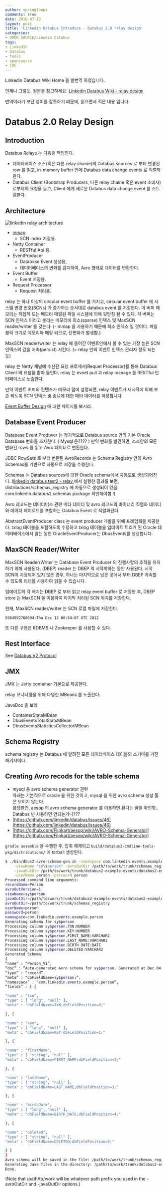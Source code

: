 ```yaml
---
author: springloops
comments: true
date: 2016-07-13
layout: post
title: 'Linkedin Databus Introduce - Databus 2.0 relay design'
categories:
- OPEN SOURCE/Linedin Databus
tags:
- LinkedIn
- Databus
- tools
- opensource
- CDC
---
```


Linkedin Databus Wiki Home 을 발번역 하였습니다.

언제나 그렇듯, 원문을 참고하세요. [Linkedin Databus Wiki - relay design](https://github.com/linkedin/databus/wiki/Databus-2.0-relay-design)

번역이라기 보단 영어를 잘못하기 떄문에, 읽으면서 적은 내용 입니다.

# Databus 2.0 Relay Design

## Introduction

Databus Relays 는 다음을 책임진다.

* 데이터베이스 소스(혹은 다른 relay chaine)의 Databus sources 로 부터 변경된 row 를 읽고, in-memory buffer 안에 Databus data change events 로 직렬화한다.
* Databus Client (Bootstrap Producers, 다른 relay chaine 혹은 event 소비자)로부터의 요청을 듣고, Client 에게 새로운 Databus data change event 를 스트림한다.

## Architecture

![linkedin relay architecture](https://camo.githubusercontent.com/6eb913fab28612fe9d0d4f5975063b107d7501c7/68747470733a2f2f7261772e6769746875622e636f6d2f6c696e6b6564696e2f646174616275732f6d61737465722f646f632f656e67696e656572696e675f646f63732f72656c61792d6172636869746563747572652e706e67)

* [mmap](http://www.joinc.co.kr/w/Site/system_programing/IPC/memory_map)
	* SCN index 저장용.
* Netty Container
	* RESTful Api 용.
* EventProducer
	* Database Event 생성용, 
	* 데이터베이스의 변화를 감지하여, Avro 형태로 데이터를 변환한다.
* Event Buffer
	* Event 저장용.
* Request Processor
	* Request 처리용.

relay 는 하나 이상의 circular event buffer 를 가지고, circular event buffer 에 시스템 변경 번호(SCNs) 가 증가하는 순서대로 databus event 를 저장한다.
이 버퍼 메모리는 직접적 또는 메모리 매핑된 파일 시스템에 의해 뒷받침 될 수 있다.
각 버퍼는 SCN 인덱스 이라고 불리는 메모리에 희소(sparse) 인덱스 및 MaxSCN reader/writer 를 갖는다.
(- mmap 을 사용하기 때문에 희소 인덱스 일 것이다. 파일 블락 크기로 메모리와 매핑 되므로, 단편화가 발생함.)

MaxSCN reader/writer 는 relay 에 들어간 이벤트안에서 볼 수 있는 가장 높은 SCN 인덱스의 값을 지속(persist) 시킨다.
(= relay 안의 이벤트 인덱스 관리자 정도 되는 듯)

relay 는 Netty 채널에 수신된 요청 프로세서(Requet Processor)를 통해 Databus Client 의 요청을 받아 들인다.
relay 는 evnet pull 과 relay manage 를 RESTful 인터페이스로 노출한다.

만약 이벤트 버퍼의 컨텐츠가 메모리 맵에 설정되면, relay 이벤트가 재시작에 의해 보존 되도록 SCN 인덱스 및 종료에 대한 메타 데이터를 저장합니다.

[Event Buffer Design](https://github.com/linkedin/databus/wiki/Databus%202.0%20Event%20Buffer%20Design) 에 대한 페이지를 보시라.

## Database Event Producer

Database Event Produver 는 정기적으로 Databus source 안의 기본 Oracle Database 변화를 조사한다. ( Mysql 은???? )
만약 변화를 발견하면, 소스안의 모든 변화된 rows 를 읽고 Avro 데이터로 변환한다.

JDBC RowSets 로 부터 변환된 AvroRecords 는 Schema Registry 안의 Avro Schemas를 기반으로 자동으로 저장을 수행한다.

Schemas 는 Databus sources에 대한 Oracle schema에서 자동으로 생성되어진다.
([linkedin databus test2 - relay ](/archivers/linkedin-databus-test2) 에서 실행한 결과를 보면, distributions/schemas_registry 에 자동으로 생성되어 있음.
com.linkedin.databus2.schemas package 확인해야함 !)

Avro 레코드는 데이터버스 관련 메타 데이터 및 avro 레코드의 바이너리 직렬화 데이터와 데이터 페이로드를 포함하는 Databus Event 로 직렬화된다. 

AbstractEventProducer class 는 event producer 개발을 위해 프레임웍을 제공한다.
txlog 테이블을 포함하도록 수정하고 txlog 테이블을 업데이트 트리거 된 Oracle 데이터베이스에서 읽는 동안 OracleEventProducer는 DbusEvents를 생성합니다.

## MaxSCN Reader/Writer

MaxSCN Reader/Writer 는 Database Event Producer 의 진행사항의 추적을 유지하기 위해 사용된다. (DBEP)
reader 는 DBEP 의 시작학하는 동안 사용된다.
시작 SCN이 지정되어 있지 않은 경우, 하나는 마지막으로 남은 곳에서 부터 DBEP 계속할 수 있도록 리더를 사용하여 읽을 수 있습니다.

업데이트의 각 배치는 DBEP 로 부터 읽고 relay event buffer 로 저장한 후, DBEP store 는 MaxSCN 을 이용하여 마지막 처리된 SCN 위치를 저장한다.

현재, MaxSCN reader/writer 는 SCN 로컬 파일에 저장한다.

```
5984592768094:Thu Dec 13 00:54:07 UTC 2012
```
또 다른 구현은 RDBMS 나 Zookeeper 를 사용할 수 있다.

## Rest Interface

See [Databus V2 Protocol](https://github.com/linkedin/databus/wiki/Databus%202.0%20Protocol)

## JMX 

JMX 는 Jetty container 기본으로 제공한다. 

relay 모니터링을 위해 다영한 MBeans 를 노출한다.

JavaDoc 을 보라

* ContainerStatsMBean
* DbusEventsTotalStatsMBean
* DbusEventsStatisticsCollectorMBean

## Schema Registry

schema registry 는 Databus 에 알려진 모든 데이터베이스 테이블의 스키마를 가진 패키지이다. 

## Creating Avro recods for the table schema


> 
- mysql 용 avro schema generator 관련 <br/>
  아래는 기본적으로 oracle 을 위한 것이고, mysql 을 위한 avro schema 생성 툴은 보이지 않는다. <br/>
  황당한건, aesop 의 avro schema generator 를 이용하면 된다는 글을 확인함.. <br/>
  Databus 넌 사용하면 안되는거니???<br/>
- [https://github.com/linkedin/databus/issues/46](https://github.com/linkedin/databus/issues/46)<br/>
- [https://github.com/Flipkart/aesop/wiki/AVRO-Schema-Generator](https://github.com/Flipkart/aesop/wiki/AVRO-Schema-Generator)<br/>

`gradle assemble` 을 수행한 후, 압축 해제되고 `build/databus2-cmdline-tools-pkg/distributions/` 에 tarball 생성된다.

```bash
$ ./bin/dbus2-avro-schema-gen.sh -namespace com.linkedin.events.example.person -recordName Person \
    -viewName "sy\$person" -avroOutDir /path/to/work/trunk/schemas_registry -avroOutVersion 1 \
    -javaOutDir /path/to/work/trunk/databus2-example-events/databus2-example-person/src/main/java \
    -userName person -password person
Processed command line arguments:
recordName=Person
avroOutVersion=1
viewName=sy$person
javaOutDir=/path/to/work/trunk/databus2-example-events/databus2-example-person/src/main/java
avroOutDir=/path/to/work/trunk/schemas_registry
userName=person
password=person
namespace=com.linkedin.events.example.person
Generating schema for sy$person
Processing column sy$person.TXN:NUMBER
Processing column sy$person.KEY:NUMBER
Processing column sy$person.FIRST_NAME:VARCHAR2
Processing column sy$person.LAST_NAME:VARCHAR2
Processing column sy$person.BIRTH_DATE:DATE
Processing column sy$person.DELETED:VARCHAR2
Generated Schema:
{
“name” : “Person_V1”,
“doc” : “Auto-generated Avro schema for sy$person. Generated at Dec 04, 2012 05:07:05 PM PST”,
“type” : “record”,
“meta” : “dbFieldName=sy$person;”,
“namespace” : “com.linkedin.events.example.person”,
“fields” : [ {

"name" : "txn",
"type" : [ "long", "null" ],  
"meta" : "dbFieldName=TXN;dbFieldPosition=0;"  

}, {

"name" : "key",
"type" : [ "long", "null" ],  
"meta" : "dbFieldName=KEY;dbFieldPosition=1;"  

}, {

"name" : "firstName",
"type" : [ "string", "null" ],  
"meta" : "dbFieldName=FIRST_NAME;dbFieldPosition=2;"  

}, {

"name" : "lastName",
"type" : [ "string", "null" ],  
"meta" : "dbFieldName=LAST_NAME;dbFieldPosition=3;"  

}, {

"name" : "birthDate",
"type" : [ "long", "null" ],  
"meta" : "dbFieldName=BIRTH_DATE;dbFieldPosition=4;"  

}, {

"name" : "deleted",
"type" : [ "string", "null" ],  
"meta" : "dbFieldName=DELETED;dbFieldPosition=5;"  

} ]
}
Avro schema will be saved in the file: /path/to/work/trunk/schemas_registry/com.linkedin.events.example.person.Person.1.avsc
Generating Java files in the directory: /path/to/work/trunk/databus2-example-events/databus2-example-person/src/main/java
Done.
```

(Note that /path/to/work will be whatever path prefix you used in the -avroOutDir and -javaOutDir options.)